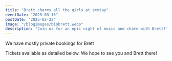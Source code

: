 ```yaml
---
title: "Brett charms all the girls at ecotay"
eventDate: "2025-03-15"
postDate: "2025-02-22"
image: "/blogimages/biobrett.webp"
description: "Join us for an epic night of music and charm with Brett!"
---
```


We have mostly private bookings for Brett

Tickets available as detailed below. We hope to see you and Brett there!